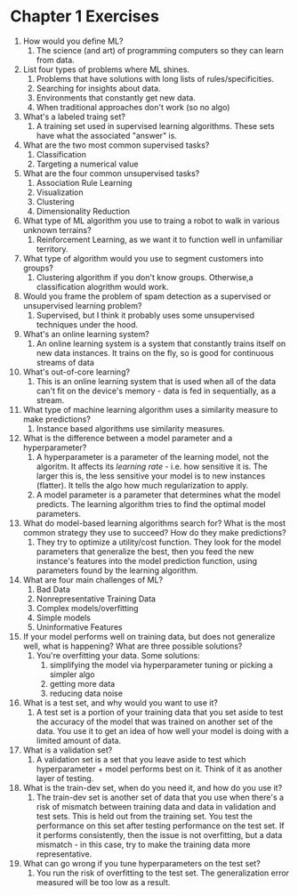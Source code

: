 # Chapter 1 Exercises

1. How would you define ML?
   1. The science (and art) of programming computers so they can learn from data.
2. List four types of problems where ML shines.
   1. Problems that have solutions with long lists of rules/specificities.
   2. Searching for insights about data.
   3. Environments that constantly get new data.
   4. When traditional approaches don't work (so no algo)
3. What's a labeled traing set?
   1. A training set used in supervised learning algorithms. These sets have what the associated "answer" is.
4. What are the two most common supervised tasks?
   1. Classification
   2. Targeting a numerical value
5. What are the four common unsupervised tasks?
   1. Association Rule Learning
   2. Visualization
   3. Clustering
   4. Dimensionality Reduction
6. What type of ML algorithm you use to traing a robot to walk in various unknown terrains?
   1. Reinforcement Learning, as we want it to function well in unfamiliar territory.
7. What type of algorithm would you use to segment customers into groups?
   1. Clustering algorithm if you don't know groups. Otherwise,a classification alogrithm would work.
8. Would you frame the problem of spam detection as a supervised or unsupervised learning problem?
   1. Supervised, but I think it probably uses some unsupervised techniques under the hood.
9. What's an online learning system?
   1.  An online learning system is a system that constantly trains itself on new data instances. It trains on the fly, so is good for continuous streams of data
10. What's out-of-core learning?
    1.  This is an online learning system that is used when all of the data can't fit on the device's memory - data is fed in sequentially, as a stream.
11. What type of machine learning algorithm uses a similarity measure to make predictions?
    1.  Instance based algorithms use similarity measures.
12. What is the difference between a model parameter and a hyperparameter?
    1.  A hyperparameter is a parameter of the learning model, not the algoritm. It affects its *learning rate* - i.e. how sensitive it is. The larger this is, the less sensitive your model is to new instances (flatter). It tells the algo how much regularization to apply.
    2.  A model parameter is a parameter that determines what the model predicts. The learning algorithm tries to find the optimal model parameters.
13. What do model-based learning algorithms search for? What is the most common strategy they use to succeed? How do they make predictions?
    1.  They try to optimize a utility/cost function. They look for the model parameters that generalize the best, then you feed the new instance's features into the model prediction function, using parameters found by the learning algorithm.
14. What are four main challenges of ML?
    1.  Bad Data
    2.  Nonrepresentative Training Data
    3.  Complex models/overfitting
    4.  Simple models
    5.  Uninformative Features
15. If your model performs well on training data, but does not generalize well, what is happening? What are three possible solutions?
    1.  You're overfitting your data. Some solutions:
        1.  simplifying the model via hyperparameter tuning or picking a simpler algo
        2.  getting more data
        3.  reducing data noise
16. What is a test set, and why would you want to use it?
    1.  A test set is a portion of your training data that you set aside to test the accuracy of the model that was trained on another set of the data. You use it to get an idea of how well your model is doing with a limited amount of data.
17. What is a validation set?
    1.  A validation set is a set that you leave aside to test which hyperparameter + model performs best on it. Think of it as another layer of testing.
18. What is the train-dev set, when do you need it, and how do you use it?
    1.  The train-dev set is another set of data that you use when there's a risk of mismatch between training data and data in validation and test sets. This is held out from the training set. You test the performance on this set after testing performance on the test set. If it performs consistently, then the issue is not overfitting, but a data mismatch - in this case, try to make the training data more representative.
19. What can go wrong if you tune hyperparameters on the test set?
    1.  You run the risk of overfitting to the test set. The generalization error measured will be too low as a result.
